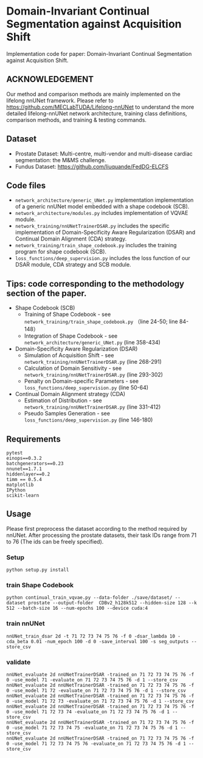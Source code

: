 # Domain-Invariant Continual Segmentation against Acquisition Shift

Implementation code for paper: Domain-Invariant Continual Segmentation against Acquisition Shift.

## ACKNOWLEDGEMENT
Our method and comparison methods are mainly implemented on the lifelong nnUNet framework. Please refer to https://github.com/MECLabTUDA/Lifelong-nnUNet to understand the more detailed lifelong-nnUNet network architecture, training class definitions, comparison methods, and training & testing commands.

## Dataset
* Prostate Dataset: Multi-centre, multi-vendor and multi-disease cardiac segmentation: the M&MS challenge. 
* Fundus Dataset: https://github.com/liuquande/FedDG-ELCFS

## Code files
* ``network_architecture/generic_UNet.py`` implementation implementation of a generic nnUNet model embedded with a shape codebook (SCB).
* ``network_architecture/modules.py`` includes implementation of VQVAE module.
* ``network_training/nnUNetTrainerDSAR.py`` includes the specific implementation of Domain-Specificity Aware Regularization (DSAR) and Continual Domain Alignment (CDA) strategy.
* ``network_training/train_shape_codebook.py`` includes the training program for shape codebook (SCB).
* ``loss_functions/deep_supervision.py`` includes the loss function of our DSAR module, CDA strategy and SCB module.

## Tips: code corresponding to the methodology section of the paper.
* Shape Codebook (SCB)
    * Training of Shape Codebook - see ``network_training/train_shape_codebook.py`` （line 24-50; line 84-148）
    * Integration of Shape Codebook - see ``network_architecture/generic_UNet.py`` (line 358-434)
* Domain-Specificity Aware Regularization (DSAR)
    * Simulation of Acquisition Shift - see ``network_training/nnUNetTrainerDSAR.py`` (line 268-291)
    * Calculation of Domain Sensitivity - see ``network_training/nnUNetTrainerDSAR.py`` (line 293-302)
    * Penalty on Domain-specific Parameters - see ``loss_functions/deep_supervision.py`` (line 50-64)
* Continual Domain Alignment strategy (CDA)
    * Estimation of Distribution - see ``network_training/nnUNetTrainerDSAR.py`` (line 331-412)
    * Pseudo Samples Generation - see ``loss_functions/deep_supervision.py`` (line 146-180)


## Requirements

    pytest
    einops==0.3.2
    batchgenerators==0.23
    nnunet==1.7.1
    hiddenlayer==0.2
    timm == 0.5.4
    matplotlib
    IPython
    scikit-learn

## Usage
Please first preprocess the dataset according to the method required by nnUNet. After processing the prostate datasets, their task IDs range from 71 to 76 (The ids can be freely specified).  

### Setup

```
python setup.py install
```

### train Shape Codebook

```
python continual_train_vqvae.py --data-folder ./save/dataset/ --dataset prostate --output-folder  CDBv2_h128k512 --hidden-size 128 --k 512 --batch-size 16 --num-epochs 100 --device cuda:4
```

### train nnUNet
```
nnUNet_train_dsar 2d -t 71 72 73 74 75 76 -f 0 -dsar_lambda 10 -cda_beta 0.01 -num_epoch 100 -d 0 -save_interval 100 -s seg_outputs --store_csv
```

### validate
```
nnUNet_evaluate 2d nnUNetTrainerDSAR -trained_on 71 72 73 74 75 76 -f 0 -use_model 71 -evaluate_on 71 72 73 74 75 76 -d 1 --store_csv 
nnUNet_evaluate 2d nnUNetTrainerDSAR -trained_on 71 72 73 74 75 76 -f 0 -use_model 71 72 -evaluate_on 71 72 73 74 75 76 -d 1 --store_csv 
nnUNet_evaluate 2d nnUNetTrainerDSAR -trained_on 71 72 73 74 75 76 -f 0 -use_model 71 72 73 -evaluate_on 71 72 73 74 75 76 -d 1 --store_csv 
nnUNet_evaluate 2d nnUNetTrainerDSAR -trained_on 71 72 73 74 75 76 -f 0 -use_model 71 72 73 74 -evaluate_on 71 72 73 74 75 76 -d 1 --store_csv 
nnUNet_evaluate 2d nnUNetTrainerDSAR -trained_on 71 72 73 74 75 76 -f 0 -use_model 71 72 73 74 75 -evaluate_on 71 72 73 74 75 76 -d 1 --store_csv 
nnUNet_evaluate 2d nnUNetTrainerDSAR -trained_on 71 72 73 74 75 76 -f 0 -use_model 71 72 73 74 75 76 -evaluate_on 71 72 73 74 75 76 -d 1 --store_csv 
```